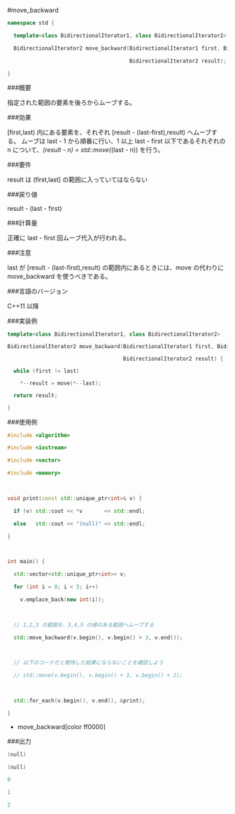 #move_backward
```cpp
namespace std {

  template<class BidirectionalIterator1, class BidirectionalIterator2>

  BidirectionalIterator2 move_backward(BidirectionalIterator1 first, BidirectionalIterator1 last,

                                       BidirectionalIterator2 result);

}
```

###概要

指定された範囲の要素を後ろからムーブする。

###効果

[first,last) 内にある要素を、それぞれ [result - (last-first),result) へムーブする。
ムーブは last - 1 から順番に行い、1 以上 last - first 以下であるそれぞれの n について、*(result - n) = std::move(*(last - n)) を行う。

###要件

result は (first,last] の範囲に入っていてはならない

###戻り値

result - (last - first)

###計算量

正確に last - first 回ムーブ代入が行われる。

###注意

last が [result - (last-first),result) の範囲内にあるときには、move の代わりに move_backward を使うべきである。


###言語のバージョン

C++11 以降


###実装例

<span style='line-height:13px;background-color:rgb(239,239,239)'>

```cpp
template<class BidirectionalIterator1, class BidirectionalIterator2>

BidirectionalIterator2 move_backward(BidirectionalIterator1 first, BidirectionalIterator1 last,

                                     BidirectionalIterator2 result) {

  while (first != last)

    *--result = move(*--last);

  return result;

}
```

</span>


###使用例


```cpp
#include <algorithm>

#include <iostream>

#include <vector>

#include <memory>

 

void print(const std::unique_ptr<int>& v) {

  if (v) std::cout << *v       << std::endl;

  else   std::cout << "(null)" << std::endl;

}

 

int main() {

  std::vector<std::unique_ptr<int>> v;

  for (int i = 0; i < 5; i++)

    v.emplace_back(new int(i));

 

  // 1,2,3 の範囲を、3,4,5 の値のある範囲へムーブする

  std::move_backward(v.begin(), v.begin() + 3, v.end());

 

  // 以下のコードだと期待した結果にならないことを確認しよう

  // std::move(v.begin(), v.begin() + 3, v.begin() + 2);

 

  std::for_each(v.begin(), v.end(), &print);

}
```
* move_backward[color ff0000]

###出力


```cpp
(null)

(null)

0

1

2
```
